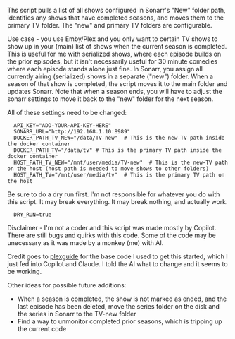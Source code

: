 Ths script pulls a list of all shows configured in Sonarr's "New" folder path, identifies any shows that have completed seasons, and moves them to the primary TV folder. The "new" and primary TV folders are configurable. 

Use case - you use Emby/Plex and you only want to certain TV shows to show up in your (main) list of shows when the current season is completed. This is useful for me with serialized shows, where each episode builds on the prior episodes, but it isn't necessarily useful for 30 minute comedies where each episode stands alone just fine. In Sonarr, you assign all currently airing (serialized) shows in a separate ("new") folder. When a season of that show is completed, the script moves it to the main folder and updates Sonarr. Note that when a season ends, you will have to adjust the sonarr settings to move it back to the "new" folder for the next season.  

All of these settings need to be changed:

      API_KEY="ADD-YOUR-API-KEY-HERE"
      SONARR_URL="http://192.168.1.10:8989"
      DOCKER_PATH_TV_NEW="/data/TV-new"  # This is the new-TV path inside the docker container
      DOCKER_PATH_TV="/data/tv" # This is the primary TV path inside the docker container
      HOST_PATH_TV_NEW="/mnt/user/media/TV-new"  # This is the new-TV path on the host (host path is needed to move shows to other folders)
      HOST_PATH_TV="/mnt/user/media/tv"  # This is the primary TV path on the host

Be sure to do a dry run first. I'm not responsible for whatever you do with this script. It may break everything. It may break nothing, and actually work. 

      DRY_RUN=true  

Disclaimer - I'm not a coder and this script was made mostly by Copilot. There are still bugs and quirks with this code. Some of the code may be unecessary as it was made by a monkey (me) with AI.

Credit goes to [plexguide](https://github.com/plexguide/Sonarr-Hunter/) for the base code I used to get this started, which I just fed into Copilot and Claude. I told the AI what to change and it seems to be working. 

Other ideas for possible future additions:
- When a season is completed, the show is not marked as ended, and the last episode has been deleted, move the series folder on the disk and the series in Sonarr to the TV-new folder
- Find a way to unmonitor completed prior seasons, which is tripping up the current code

